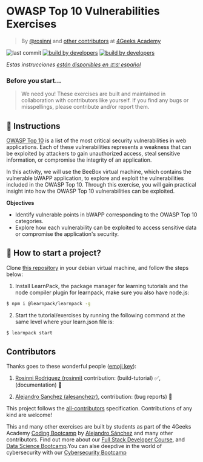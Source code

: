 <!-- hide -->

# OWASP Top 10 Vulnerabilities Exercises

> By [@rosinni](https://github.com/rosinni) and [other contributors](https://github.com/breatheco-de/owasp-top10-exercises/graphs/contributors) at [4Geeks Academy](https://4geeksacademy.co/)

![last commit](https://img.shields.io/github/last-commit/breatheco-de/owasp-top10-exercises)
[![build by developers](https://img.shields.io/badge/build_by-Developers-blue)](https://4geeks.com)
[![build by developers](https://img.shields.io/twitter/follow/4geeksacademy?style=social&logo=twitter)](https://twitter.com/4geeksacademy)

*Estas instrucciones [están disponibles en 🇪🇸 español](https://github.com/breatheco-de/owasp-top10-exercises/blob/main/README.es.md)*

### Before you start...

> We need you! These exercises are built and maintained in collaboration with contributors like yourself. If you find any bugs or misspellings, please contribute and/or report them.
<!-- endhide -->


## 📝 Instructions

[OWASP Top 10](https://owasp.org/www-project-top-ten/) is a list of the most critical security vulnerabilities in web applications. Each of these vulnerabilities represents a weakness that can be exploited by attackers to gain unauthorized access, steal sensitive information, or compromise the integrity of an application.

In this activity, we will use the BeeBox virtual machine, which contains the vulnerable bWAPP application, to explore and exploit the vulnerabilities included in the OWASP Top 10. Through this exercise, you will gain practical insight into how the OWASP Top 10 vulnerabilities can be exploited.

**Objectives**

- Identify vulnerable points in bWAPP corresponding to the OWASP Top 10 categories.
- Explore how each vulnerability can be exploited to access sensitive data or compromise the application's security.

<!-- hide -->
<!-- endhide -->

<how-to-start>
  
## 🌱 How to start a project?

Clone [this repository](https://github.com/breatheco-de/owasp-top10-exercises) in your debian virtual machine, and follow the steps below:

1. Install LearnPack, the package manager for learning tutorials and the node compiler plugin for learnpack, make sure you also have node.js:

```bash
$ npm i @learnpack/learnpack -g
```

2. Start the tutorial/exercises by running the following command at the same level where your learn.json file is:

```bash
$ learnpack start
```
</how-to-start>

<!-- hide -->
## Contributors

Thanks goes to these wonderful people ([emoji key](https://github.com/kentcdodds/all-contributors#emoji-key)):

1. [Rosinni Rodriguez (rosinni)](https://github.com/rosinni) contribution: (build-tutorial) ✅, (documentation) 📖
  
2. [Alejandro Sanchez (alesanchezr)](https://github.com/alesanchezr),  contribution: (bug reports) 🐛


This project follows the [all-contributors](https://github.com/kentcdodds/all-contributors) specification. Contributions of any kind are welcome!

This and many other exercises are built by students as part of the 4Geeks Academy [Coding Bootcamp](https://4geeksacademy.com/us/coding-bootcamp) by [Alejandro Sánchez](https://twitter.com/alesanchezr) and many other contributors. Find out more about our [Full Stack Developer Course](https://4geeksacademy.com/us/coding-bootcamps/part-time-full-stack-developer), and  [Data Science Bootcamp](https://4geeksacademy.com/us/coding-bootcamps/datascience-machine-learning).You can alse deepdive in the world of cybersecurity with our [Cybersecurity Bootcamp](https://4geeksacademy.com/us/coding-bootcamps/cybersecurity)
<!-- endhide -->
